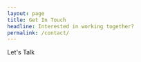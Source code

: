 ```yaml
---
layout: page
title: Get In Touch
headline: Interested in working together?
permalink: /contact/
---
```


Let's Talk